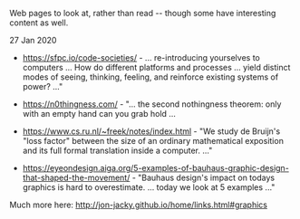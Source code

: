 
Web pages to look at, rather than read  -- though some have interesting
content as well.

27 Jan 2020

- <https://sfpc.io/code-societies/> - 
  ... re-introducing yourselves to computers   ...   How do different
  platforms and processes ... yield distinct    modes of seeing, thinking,
  feeling, and reinforce existing systems of    power? ..."

- <https://n0thingness.com/> - 
  "... the second nothingness theorem: only with an empty hand can you
  grab hold ...

- <https://www.cs.ru.nl/~freek/notes/index.html> - 
  "We study de Bruijn's "loss factor" between the size of an ordinary
  mathematical exposition and its full formal translation inside a
  computer. ..."

- <https://eyeondesign.aiga.org/5-examples-of-bauhaus-graphic-design-that-shaped-the-movement/> -
  "Bauhaus design's impact on todays graphics is hard to overestimate. ...
  today we look at 5 examples ..."

Much more here: <http://jon-jacky.github.io/home/links.html#graphics>

